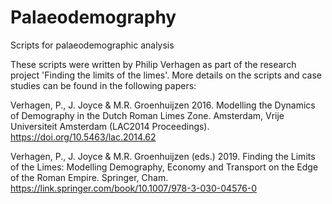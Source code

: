 # Palaeodemography
Scripts for palaeodemographic analysis

These scripts were written by Philip Verhagen as part of the research project 'Finding the limits of the limes'. More details on the scripts and case studies can be found in the following papers:

Verhagen, P., J. Joyce & M.R. Groenhuijzen 2016. Modelling the Dynamics of Demography in the Dutch Roman Limes Zone. Amsterdam, Vrije Universiteit Amsterdam  (LAC2014 Proceedings). https://doi.org/10.5463/lac.2014.62

Verhagen, P., J. Joyce & M.R. Groenhuijzen (eds.) 2019. Finding the Limits of the Limes: Modelling Demography, Economy and Transport on the Edge of the Roman Empire. Springer, Cham. https://link.springer.com/book/10.1007/978-3-030-04576-0






